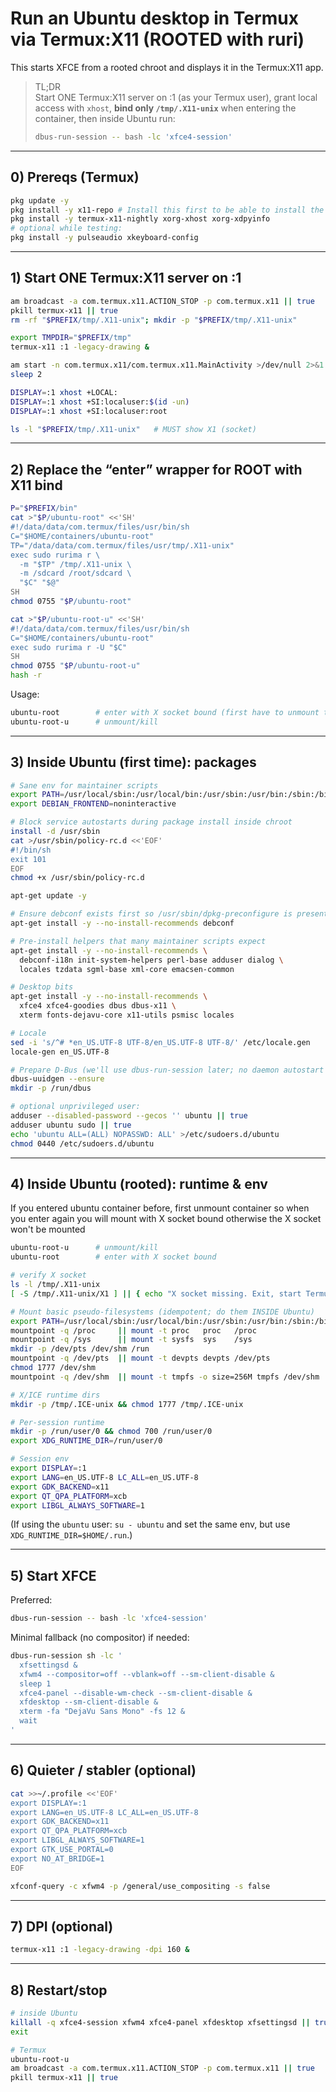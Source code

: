# Run an Ubuntu desktop in Termux via Termux:X11 (ROOTED with ruri)

This starts XFCE from a rooted chroot and displays it in the Termux:X11 app.

> TL;DR  
> Start ONE Termux:X11 server on :1 (as your Termux user), grant local access with `xhost`, **bind only `/tmp/.X11-unix`** when entering the container, then inside Ubuntu run:
>
> ```bash
> dbus-run-session -- bash -lc 'xfce4-session'
> ```

---

## 0) Prereqs (Termux)

```bash
pkg update -y
pkg install -y x11-repo # Install this first to be able to install the following:
pkg install -y termux-x11-nightly xorg-xhost xorg-xdpyinfo
# optional while testing:
pkg install -y pulseaudio xkeyboard-config
```

---

## 1) Start ONE Termux:X11 server on :1

```bash
am broadcast -a com.termux.x11.ACTION_STOP -p com.termux.x11 || true
pkill termux-x11 || true
rm -rf "$PREFIX/tmp/.X11-unix"; mkdir -p "$PREFIX/tmp/.X11-unix"

export TMPDIR="$PREFIX/tmp"
termux-x11 :1 -legacy-drawing &

am start -n com.termux.x11/com.termux.x11.MainActivity >/dev/null 2>&1
sleep 2

DISPLAY=:1 xhost +LOCAL:
DISPLAY=:1 xhost +SI:localuser:$(id -un)
DISPLAY=:1 xhost +SI:localuser:root

ls -l "$PREFIX/tmp/.X11-unix"   # MUST show X1 (socket)
```

---

## 2) Replace the “enter” wrapper for ROOT with X11 bind

```bash
P="$PREFIX/bin"
cat >"$P/ubuntu-root" <<'SH'
#!/data/data/com.termux/files/usr/bin/sh
C="$HOME/containers/ubuntu-root"
TP="/data/data/com.termux/files/usr/tmp/.X11-unix"
exec sudo rurima r \
  -m "$TP" /tmp/.X11-unix \
  -m /sdcard /root/sdcard \
  "$C" "$@"
SH
chmod 0755 "$P/ubuntu-root"

cat >"$P/ubuntu-root-u" <<'SH'
#!/data/data/com.termux/files/usr/bin/sh
C="$HOME/containers/ubuntu-root"
exec sudo rurima r -U "$C"
SH
chmod 0755 "$P/ubuntu-root-u"
hash -r
```

Usage:

```bash
ubuntu-root        # enter with X socket bound (first have to unmount to mount a new directory)
ubuntu-root-u      # unmount/kill
```

---

## 3) Inside Ubuntu (first time): packages

```bash
# Sane env for maintainer scripts
export PATH=/usr/local/sbin:/usr/local/bin:/usr/sbin:/usr/bin:/sbin:/bin
export DEBIAN_FRONTEND=noninteractive

# Block service autostarts during package install inside chroot
install -d /usr/sbin
cat >/usr/sbin/policy-rc.d <<'EOF'
#!/bin/sh
exit 101
EOF
chmod +x /usr/sbin/policy-rc.d

apt-get update -y

# Ensure debconf exists first so /usr/sbin/dpkg-preconfigure is present
apt-get install -y --no-install-recommends debconf

# Pre-install helpers that many maintainer scripts expect
apt-get install -y --no-install-recommends \
  debconf-i18n init-system-helpers perl-base adduser dialog \
  locales tzdata sgml-base xml-core emacsen-common

# Desktop bits
apt-get install -y --no-install-recommends \
  xfce4 xfce4-goodies dbus dbus-x11 \
  xterm fonts-dejavu-core x11-utils psmisc locales

# Locale
sed -i 's/^# *en_US.UTF-8 UTF-8/en_US.UTF-8 UTF-8/' /etc/locale.gen
locale-gen en_US.UTF-8

# Prepare D-Bus (we'll use dbus-run-session later; no daemon autostart here)
dbus-uuidgen --ensure
mkdir -p /run/dbus

# optional unprivileged user:
adduser --disabled-password --gecos '' ubuntu || true
adduser ubuntu sudo || true
echo 'ubuntu ALL=(ALL) NOPASSWD: ALL' >/etc/sudoers.d/ubuntu
chmod 0440 /etc/sudoers.d/ubuntu
```

---

## 4) Inside Ubuntu (rooted): runtime & env

If you entered ubuntu container before, first unmount container so when you enter again you will mount with X socket bound otherwise the X socket won't be mounted
```bash
ubuntu-root-u      # unmount/kill
ubuntu-root        # enter with X socket bound
```

```bash
# verify X socket
ls -l /tmp/.X11-unix
[ -S /tmp/.X11-unix/X1 ] || { echo "X socket missing. Exit, start Termux:X11 :1, and re-enter."; exit 1; }

# Mount basic pseudo-filesystems (idempotent; do them INSIDE Ubuntu)
export PATH=/usr/local/sbin:/usr/local/bin:/usr/sbin:/usr/bin:/sbin:/bin
mountpoint -q /proc     || mount -t proc   proc   /proc
mountpoint -q /sys      || mount -t sysfs  sys    /sys
mkdir -p /dev/pts /dev/shm /run
mountpoint -q /dev/pts  || mount -t devpts devpts /dev/pts
chmod 1777 /dev/shm
mountpoint -q /dev/shm  || mount -t tmpfs -o size=256M tmpfs /dev/shm

# X/ICE runtime dirs
mkdir -p /tmp/.ICE-unix && chmod 1777 /tmp/.ICE-unix

# Per-session runtime
mkdir -p /run/user/0 && chmod 700 /run/user/0
export XDG_RUNTIME_DIR=/run/user/0

# Session env
export DISPLAY=:1
export LANG=en_US.UTF-8 LC_ALL=en_US.UTF-8
export GDK_BACKEND=x11
export QT_QPA_PLATFORM=xcb
export LIBGL_ALWAYS_SOFTWARE=1
```

(If using the `ubuntu` user: `su - ubuntu` and set the same env, but use `XDG_RUNTIME_DIR=$HOME/.run`.)

---

## 5) Start XFCE

Preferred:

```bash
dbus-run-session -- bash -lc 'xfce4-session'
```

Minimal fallback (no compositor) if needed:

```bash
dbus-run-session sh -lc '
  xfsettingsd &
  xfwm4 --compositor=off --vblank=off --sm-client-disable &
  sleep 1
  xfce4-panel --disable-wm-check --sm-client-disable &
  xfdesktop --sm-client-disable &
  xterm -fa "DejaVu Sans Mono" -fs 12 &
  wait
'
```

---

## 6) Quieter / stabler (optional)

```bash
cat >>~/.profile <<'EOF'
export DISPLAY=:1
export LANG=en_US.UTF-8 LC_ALL=en_US.UTF-8
export GDK_BACKEND=x11
export QT_QPA_PLATFORM=xcb
export LIBGL_ALWAYS_SOFTWARE=1
export GTK_USE_PORTAL=0
export NO_AT_BRIDGE=1
EOF

xfconf-query -c xfwm4 -p /general/use_compositing -s false
```

---

## 7) DPI (optional)

```bash
termux-x11 :1 -legacy-drawing -dpi 160 &
```

---

## 8) Restart/stop

```bash
# inside Ubuntu
killall -q xfce4-session xfwm4 xfce4-panel xfdesktop xfsettingsd || true
exit

# Termux
ubuntu-root-u
am broadcast -a com.termux.x11.ACTION_STOP -p com.termux.x11 || true
pkill termux-x11 || true
```
